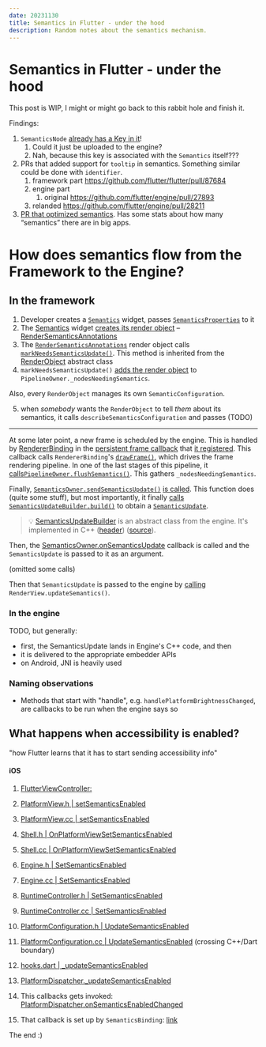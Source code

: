 ```yaml
---
date: 20231130
title: Semantics in Flutter - under the hood
description: Random notes about the semantics mechanism.
---
```


# Semantics in Flutter - under the hood

This post is WIP, I might or might go back to this rabbit hole and finish it.

Findings:

1. `SemanticsNode`
   [already has a Key in it](https://github.com/flutter/flutter/blob/6673fe5cb14aebc14b975d3922ee58ac05c449b7/packages/flutter/lib/src/semantics/semantics.dart#L1704-L1708C17)!
   1. Could it just be uploaded to the engine?
   2. Nah, because this key is associated with the `Semantics` itself???
2. PRs that added support for `tooltip` in semantics. Something similar could be
   done with `identifier`.
   1. framework part https://github.com/flutter/flutter/pull/87684
   2. engine part
      1. original https://github.com/flutter/engine/pull/27893
   3. relanded https://github.com/flutter/engine/pull/28211
3. [PR that optimized semantics](https://github.com/flutter/flutter/pull/104281).
   Has some stats about how many “semantics” there are in big apps.

# How does semantics flow from the Framework to the Engine?

## In the framework

1. Developer creates a [`Semantics`][Semantics] widget, passes
   [`SemanticsProperties`][SemanticsProperties] to it
2. The [Semantics] widget [creates its render object][Semantics renderobject] –
   [RenderSemanticsAnnotations]
3. The [`RenderSemanticsAnnotations`][RenderSemanticsAnnotations] render object
   calls
   [`markNeedsSemanticsUpdate()`](https://api.flutter.dev/flutter/rendering/RenderObject/markNeedsSemanticsUpdate.html).
   This method is inherited from the [RenderObject] abstract class
4. `markNeedsSemanticsUpdate()`
   [adds the render object](https://github.com/flutter/flutter/blob/c0b21b16ef84cad520af81bf3431a928a05f3335/packages/flutter/lib/src/rendering/object.dart#L3598)
   to `PipelineOwner._nodesNeedingSemantics`.

Also, every `RenderObject` manages its own `SemanticConfiguration`.

5. when _somebody_ wants the `RenderObject` to tell _them_ about its semantics,
   it calls `describeSemanticsConfiguration` and passes (TODO)

---

At some later point, a new frame is scheduled by the engine. This is handled by
[RendererBinding] in the
[persistent frame callback](https://github.com/flutter/flutter/blob/3.16.0/packages/flutter/lib/src/rendering/binding.dart#L456-L459)
that
[it registered](https://github.com/flutter/flutter/blob/3.16.0/packages/flutter/lib/src/rendering/binding.dart#L46).
This callback calls `RendererBinding`'s [`drawFrame()`][drawFrame], which drives
the frame rendering pipeline. In one of the last stages of this pipeline, it
[calls](https://github.com/flutter/flutter/blob/cb9a3f698c7d68fb6ebf1a91364c32d881ec5e3e/packages/flutter/lib/src/rendering/binding.dart#L589)[`PipelineOwner.flushSemantics()`][flushSemantics].
This gathers `_nodesNeedingSemantics`.

Finally, [`SemanticsOwner.sendSemanticsUpdate()`][sendSemanticsUpdates]
[is called](https://github.com/flutter/flutter/blob/c0b21b16ef84cad520af81bf3431a928a05f3335/packages/flutter/lib/src/rendering/object.dart#L1306).
This function does (quite some stuff), but most importantly, it finally
[calls](https://github.com/flutter/flutter/blob/e33d4b86270e3c012ba13d68d6e90f2eabc4912b/packages/flutter/lib/src/semantics/semantics.dart#L3418)
[`SemanticsUpdateBuilder.build()`][SBU build] to obtain a
[`SemanticsUpdate`][SemanticsUpdate].

> 💡 [SemanticsUpdateBuilder] is an abstract class from the engine. It's
> implemented in C++
> ([header](https://github.com/flutter/engine/blob/3.16.0/lib/ui/semantics/semantics_update_builder.h#L18))
> ([source](https://github.com/flutter/engine/blob/3.16.0/lib/ui/semantics/semantics_update_builder.cc#L133)).

Then, the
[SemanticsOwner.onSemanticsUpdate](https://github.com/flutter/flutter/blob/3.16.0/packages/flutter/lib/src/semantics/semantics.dart#L3257)
callback is called and the `SemanticsUpdate` is passed to it as an argument.

(omitted some calls)

Then that `SemanticsUpdate` is passed to the engine by
[calling](https://github.com/flutter/flutter/blob/3.16.0/packages/flutter/lib/src/rendering/binding.dart#L244-L246)
`RenderView.updateSemantics()`.

### In the engine

TODO, but generally:

- first, the SemanticsUpdate lands in Engine's C++ code, and then
- it is delivered to the appropriate embedder APIs
- on Android, JNI is heavily used

### Naming observations

- Methods that start with "handle", e.g. `handlePlatformBrightnessChanged`, are
  callbacks to be run when the engine says so

## What happens when accessibility is enabled?

"how Flutter learns that it has to start sending accessibility info"

#### iOS

1. [FlutterViewController:](https://github.com/flutter/engine/blob/3.22.0/shell/platform/darwin/ios/framework/Source/FlutterViewController.mm#L2063-L2084)

2. [PlatformView.h | setSemanticsEnabled](https://github.com/flutter/engine/blob/3.22.0/shell/common/platform_view.h#L419-L450)

3. [PlatformView.cc | setSemanticsEnabled](https://github.com/flutter/engine/blob/3.22.0/shell/common/platform_view.cc#L46-L48)

4. [Shell.h | OnPlatformViewSetSemanticsEnabled](https://github.com/flutter/engine/blob/3.22.0/shell/common/shell.h#L616-L617)

5. [Shell.cc | OnPlatformViewSetSemanticsEnabled](https://github.com/flutter/engine/blob/3.22.0/shell/common/shell.cc#L1114-L1125)

6. [Engine.h | SetSemanticsEnabled](https://github.com/flutter/engine/blob/3.22.0/shell/common/engine.h#L808-L818)

7. [Engine.cc | SetSemanticsEnabled](https://github.com/flutter/engine/blob/3.22.0/shell/common/engine.cc#L448-L450)

8. [RuntimeController.h | SetSemanticsEnabled](https://github.com/flutter/engine/blob/3.22.0/runtime/runtime_controller.h#L263-L274)

9. [RuntimeController.cc | SetSemanticsEnabled](https://github.com/flutter/engine/blob/3.22.0/runtime/runtime_controller.cc#L208-L218)

10. [PlatformConfiguration.h | UpdateSemanticsEnabled](https://github.com/flutter/engine/blob/3.22.0/lib/ui/window/platform_configuration.h#L375-L385)

11. [PlatformConfiguration.cc | UpdateSemanticsEnabled](https://github.com/flutter/engine/blob/3.22.0/lib/ui/window/platform_configuration.cc#L267-L278) (crossing C++/Dart boundary)

12. [hooks.dart | _updateSemanticsEnabled](https://github.com/flutter/engine/blob/3.22.0/lib/ui/hooks.dart#L245-L248)

13. [PlatformDispatcher._updateSemanticsEnabled](https://github.com/flutter/engine/blob/3.22.0/lib/ui/platform_dispatcher.dart#L1204-L1215)

14. This callbacks gets invoked: [PlatformDispatcher.onSemanticsEnabledChanged](https://github.com/flutter/engine/blob/3.22.0/lib/ui/platform_dispatcher.dart#L1192-L1196)

15. That callback is set up by `SemanticsBinding`: [link](https://github.com/flutter/flutter/blob/3.22.0/packages/flutter/lib/src/semantics/binding.dart#L22)

The end :)

[Semantics]: https://api.flutter.dev/flutter/widgets/Semantics-class.html
[SemanticsProperties]: https://api.flutter.dev/flutter/semantics/SemanticsProperties-class.html
[Semantics renderobject]: https://github.com/flutter/flutter/blob/3.16.0/packages/flutter/lib/src/widgets/basic.dart#L7307-L7317
[RenderSemanticsAnnotations]: https://api.flutter.dev/flutter/rendering/RenderSemanticsAnnotations-class.html
[SemanticsNode]: https://api.flutter.dev/flutter/semantics/SemanticsNode-class.html
[SemanticsUpdateBuilder]: https://api.flutter.dev/flutter/dart-ui/SemanticsUpdateBuilder-class.html
[SemanticsUpdateBuilder code]: https://github.com/flutter/engine/blob/3.16.0/lib/ui/semantics.dart#L703
[RenderObject]: https://api.flutter.dev/flutter/rendering/RenderObject-class.html
[RendererBinding]: https://api.flutter.dev/flutter/rendering/RendererBinding-mixin.html
[drawFrame]: https://github.com/flutter/flutter/blob/3.16.0/packages/flutter/lib/src/rendering/binding.dart#L590
[flushSemantics]: https://github.com/flutter/flutter/blob/3.16.0/packages/flutter/lib/src/rendering/object.dart#L1259
[sendSemanticsUpdates]: https://api.flutter.dev/flutter/semantics/SemanticsOwner/sendSemanticsUpdate.html
[SBU build]: https://github.com/flutter/engine/blob/3.16.0/lib/ui/semantics.dart#L848
[SemanticsUpdate]: https://github.com/flutter/engine/blob/3.16.0/lib/ui/semantics.dart#L1029
